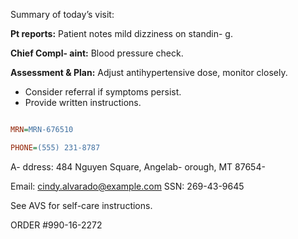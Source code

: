 Summary of today’s visit: 


**Pt reports:** Patient notes mild dizziness on standin-
g.

**Chief Compl-
aint:** Blood pressure check. 
 

**Assessment & Plan:** Adjust antihypertensive dose, monitor closely.

- Consider referral if symptoms persist.
- Provide written instructions. 


```ini 

MRN=MRN-676510 

PHONE=(555) 231-8787 
```

A-
ddress: 484 Nguyen Square, Angelab-
orough, MT 87654-

Email: cindy.alvarado@example.com 
SSN: 269-43-9645 


See AVS for self-care instructions. 

ORDER #990-16-2272
